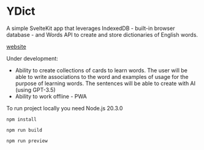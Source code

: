 # YDict

A simple SvelteKit app that leverages IndexedDB - built-in browser database -  and Words API to create and store dictionaries of English words.

[website](https://v4i-movi.pages.dev/)

Under development:
- Ability to create collections of cards to learn words. The user will be able to write associations to the word and examples of usage for the purpose of learning words. The sentences will be able to create with AI (using GPT-3.5)
- Ability to work offline - PWA

To run project locally you need Node.js 20.3.0

```
npm install
```

```
npm run build
```

```
npm run preview
```
